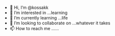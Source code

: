 - 👋 Hi, I’m @kossakk
- 👀 I’m interested in ...learning
- 🌱 I’m currently learning ...life
- 💞️ I’m looking to collaborate on ...whatever it takes
- 📫 How to reach me ......

<!---
kossakk/kossakk is a ✨ special ✨ repository because its `README.md` (this file) appears on your GitHub profile.
You can click the Preview link to take a look at your changes.
--->
